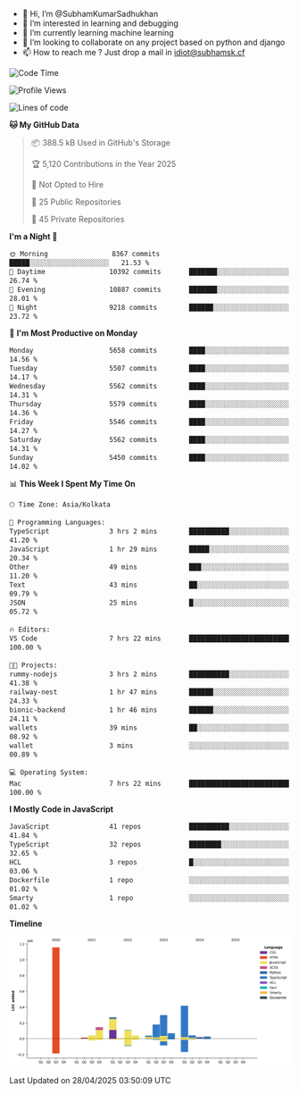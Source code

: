 - 👋 Hi, I’m @SubhamKumarSadhukhan
- 👀 I’m interested in learning and debugging
- 🌱 I’m currently learning machine learning
- 💞️ I’m looking to collaborate on any project based on python and django
- 📫 How to reach me ?
      Just drop a mail in idiot@subhamsk.cf

<!---
SubhamKumarSadhukhan/SubhamKumarSadhukhan is a ✨ special ✨ repository because its `README.md` (this file) appears on your GitHub profile.
You can click the Preview link to take a look at your changes.
--->


<!--START_SECTION:waka-->
![Code Time](http://img.shields.io/badge/Code%20Time-2%2C841%20hrs%2025%20mins-blue)

![Profile Views](http://img.shields.io/badge/Profile%20Views-1-blue)

![Lines of code](https://img.shields.io/badge/From%20Hello%20World%20I%27ve%20Written-2.9%20million%20lines%20of%20code-blue)

**🐱 My GitHub Data** 

> 📦 388.5 kB Used in GitHub's Storage 
 > 
> 🏆 5,120 Contributions in the Year 2025
 > 
> 🚫 Not Opted to Hire
 > 
> 📜 25 Public Repositories 
 > 
> 🔑 45 Private Repositories 
 > 
**I'm a Night 🦉** 

```text
🌞 Morning                8367 commits        █████░░░░░░░░░░░░░░░░░░░░   21.53 % 
🌆 Daytime                10392 commits       ███████░░░░░░░░░░░░░░░░░░   26.74 % 
🌃 Evening                10887 commits       ███████░░░░░░░░░░░░░░░░░░   28.01 % 
🌙 Night                  9218 commits        ██████░░░░░░░░░░░░░░░░░░░   23.72 % 
```
📅 **I'm Most Productive on Monday** 

```text
Monday                   5658 commits        ████░░░░░░░░░░░░░░░░░░░░░   14.56 % 
Tuesday                  5507 commits        ████░░░░░░░░░░░░░░░░░░░░░   14.17 % 
Wednesday                5562 commits        ████░░░░░░░░░░░░░░░░░░░░░   14.31 % 
Thursday                 5579 commits        ████░░░░░░░░░░░░░░░░░░░░░   14.36 % 
Friday                   5546 commits        ████░░░░░░░░░░░░░░░░░░░░░   14.27 % 
Saturday                 5562 commits        ████░░░░░░░░░░░░░░░░░░░░░   14.31 % 
Sunday                   5450 commits        ████░░░░░░░░░░░░░░░░░░░░░   14.02 % 
```


📊 **This Week I Spent My Time On** 

```text
🕑︎ Time Zone: Asia/Kolkata

💬 Programming Languages: 
TypeScript               3 hrs 2 mins        ██████████░░░░░░░░░░░░░░░   41.20 % 
JavaScript               1 hr 29 mins        █████░░░░░░░░░░░░░░░░░░░░   20.34 % 
Other                    49 mins             ███░░░░░░░░░░░░░░░░░░░░░░   11.20 % 
Text                     43 mins             ██░░░░░░░░░░░░░░░░░░░░░░░   09.79 % 
JSON                     25 mins             █░░░░░░░░░░░░░░░░░░░░░░░░   05.72 % 

🔥 Editors: 
VS Code                  7 hrs 22 mins       █████████████████████████   100.00 % 

🐱‍💻 Projects: 
rummy-nodejs             3 hrs 2 mins        ██████████░░░░░░░░░░░░░░░   41.38 % 
railway-nest             1 hr 47 mins        ██████░░░░░░░░░░░░░░░░░░░   24.33 % 
bionic-backend           1 hr 46 mins        ██████░░░░░░░░░░░░░░░░░░░   24.11 % 
wallets                  39 mins             ██░░░░░░░░░░░░░░░░░░░░░░░   08.92 % 
wallet                   3 mins              ░░░░░░░░░░░░░░░░░░░░░░░░░   00.89 % 

💻 Operating System: 
Mac                      7 hrs 22 mins       █████████████████████████   100.00 % 
```

**I Mostly Code in JavaScript** 

```text
JavaScript               41 repos            ██████████░░░░░░░░░░░░░░░   41.84 % 
TypeScript               32 repos            ████████░░░░░░░░░░░░░░░░░   32.65 % 
HCL                      3 repos             █░░░░░░░░░░░░░░░░░░░░░░░░   03.06 % 
Dockerfile               1 repo              ░░░░░░░░░░░░░░░░░░░░░░░░░   01.02 % 
Smarty                   1 repo              ░░░░░░░░░░░░░░░░░░░░░░░░░   01.02 % 
```



**Timeline**

![Lines of Code chart](https://raw.githubusercontent.com/SubhamKumarSadhukhan/SubhamKumarSadhukhan/main/assets/bar_graph.png)


 Last Updated on 28/04/2025 03:50:09 UTC
<!--END_SECTION:waka-->
